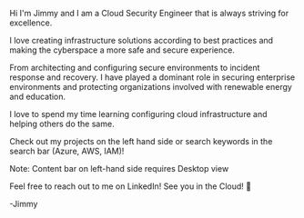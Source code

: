 Hi I'm Jimmy and I am a Cloud Security Engineer that is always striving for excellence.   

I love creating infrastructure solutions according to best practices and making the cyberspace a more safe and secure experience.  
  
From architecting and configuring secure environments to incident response and recovery. I have played a dominant role in securing enterprise environments and protecting organizations involved with renewable energy and education.

I love to spend my time learning configuring cloud infrastructure and helping others do the same. 

Check out my projects on the left hand side or search keywords in the search bar (Azure, AWS, IAM)! 

Note: Content bar on left-hand side requires Desktop view

Feel free to reach out to me on LinkedIn! 
See you in the Cloud! 🦦

-Jimmy
